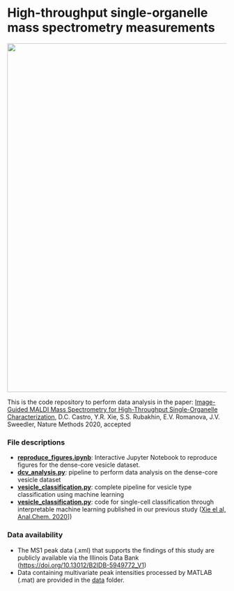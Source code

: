 # High-throughput single-organelle mass spectrometry measurements

<p align="center">
<img src="https://github.com/richardxie1119/DCV_DA/blob/main/coverart.png" width="800",align="middle">
</p>

This is the code repository to perform data analysis in the paper: 
[Image-Guided MALDI Mass Spectrometry for High-Throughput Single-Organelle Characterization](accepted), D.C. Castro, Y.R. Xie, S.S. Rubakhin, E.V. Romanova, J.V. Sweedler, Nature Methods 2020, accepted

### File descriptions
- [**reproduce_figures.ipynb**](reproduce_figures.ipynb): Interactive Jupyter Notebook to reproduce figures for the dense-core vesicle dataset.
- [**dcv_analysis.py**](dcv_analysis.py): pipeline to perform data analysis on the dense-core vesicle dataset
- [**vesicle_classification.py**](vesicle_classification.py): complete pipeline for vesicle type classification using machine learning
- [**vesicle_classification.py**](SCCML.py): code for single-cell classification through interpretable machine learning published in our previous study ([Xie el al, Anal.Chem. 2020](https://pubs.acs.org/doi/10.1021/acs.analchem.0c01660)])

### Data availability
- The MS1 peak data (.xml) that supports the findings of this study are publicly available via the Illinois Data Bank (https://doi.org/10.13012/B2IDB-5949772_V1)
- Data containing multivariate peak intensities processed by MATLAB (.mat) are provided in the [data](data) folder.
